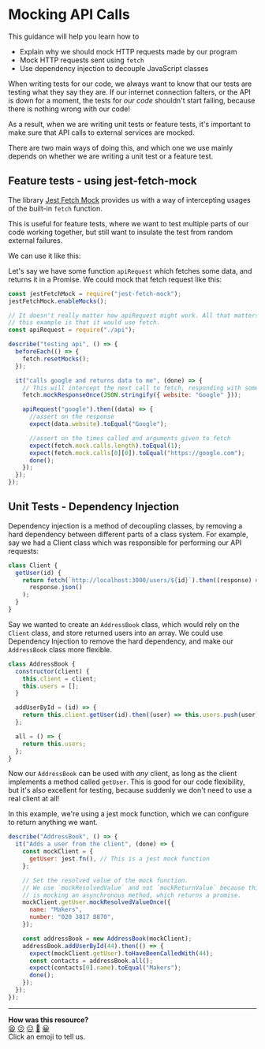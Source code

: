 # Mocking API Calls

This guidance will help you learn how to

- Explain why we should mock HTTP requests made by our program
- Mock HTTP requests sent using `fetch`
- Use dependency injection to decouple JavaScript classes

When writing tests for our code, we always want to know that our tests are
testing what they say they are. If our internet connection falters, or the API
is down for a moment, the tests for _our code_ shouldn't start failing, because
there is nothing wrong with our code!

As a result, when we are writing unit tests or feature tests, it's important to
make sure that API calls to external services are mocked.

There are two main ways of doing this, and which one we use mainly depends on
whether we are writing a unit test or a feature test.

## Feature tests - using jest-fetch-mock

The library [Jest Fetch Mock](https://github.com/jefflau/jest-fetch-mock)
provides us with a way of intercepting usages of the built-in `fetch` function.

This is useful for feature tests, where we want to test multiple parts of our
code working together, but still want to insulate the test from random external
failures.

We can use it like this:

Let's say we have some function `apiRequest` which fetches some data, and
returns it in a Promise. We could mock that fetch request like this:

```js
const jestFetchMock = require("jest-fetch-mock");
jestFetchMock.enableMocks();

// It doesn't really matter how apiRequest might work. All that matters for
// this example is that it would use fetch.
const apiRequest = require("./api");

describe("testing api", () => {
  beforeEach(() => {
    fetch.resetMocks();
  });

  it("calls google and returns data to me", (done) => {
    // This will intercept the next call to fetch, responding with some JSON.
    fetch.mockResponseOnce(JSON.stringify({ website: "Google" }));

    apiRequest("google").then((data) => {
      //assert on the response
      expect(data.website).toEqual("Google");

      //assert on the times called and arguments given to fetch
      expect(fetch.mock.calls.length).toEqual(1);
      expect(fetch.mock.calls[0][0]).toEqual("https://google.com");
      done();
    });
  });
});
```

## Unit Tests - Dependency Injection

Dependency injection is a method of decoupling classes, by removing a hard
dependency between different parts of a class system. For example, say we had a
Client class which was responsible for performing our API requests:

```js
class Client {
  getUser(id) {
    return fetch(`http://localhost:3000/users/${id}`).then((response) =>
      response.json()
    );
  }
}
```

Say we wanted to create an `AddressBook` class, which would rely on the `Client`
class, and store returned users into an array. We could use Dependency Injection
to remove the hard dependency, and make our `AddressBook` class more flexible.

```js
class AddressBook {
  constructor(client) {
    this.client = client;
    this.users = [];
  }

  addUserById = (id) => {
    return this.client.getUser(id).then((user) => this.users.push(user));
  };

  all = () => {
    return this.users;
  };
}
```

Now our `AddressBook` can be used with _any_ client, as long as the client
implements a method called `getUser`. This is good for our code flexibility, but
it's also excellent for testing, because suddenly we don't need to use a real
client at all!

In this example, we're using a jest mock function, which we can configure to
return anything we want.

```js
describe("AddressBook", () => {
  it("Adds a user from the client", (done) => {
    const mockClient = {
      getUser: jest.fn(), // This is a jest mock function
    };

    // Set the resolved value of the mock function.
    // We use `mockResolvedValue` and not `mockReturnValue` because this
    // is mocking an asynchronous method, which returns a promise.
    mockClient.getUser.mockResolvedValueOnce({
      name: "Makers",
      number: "020 3817 8870",
    });

    const addressBook = new AddressBook(mockClient);
    addressBook.addUserById(44).then(() => {
      expect(mockClient.getUser).toHaveBeenCalledWith(44);
      const contacts = addressBook.all();
      expect(contacts[0].name).toEqual("Makers");
      done();
    });
  });
});
```


<!-- BEGIN GENERATED SECTION DO NOT EDIT -->

---

**How was this resource?**  
[😫](https://airtable.com/shrUJ3t7KLMqVRFKR?prefill_Repository=makersacademy%2Fjavascript-fundamentals&prefill_File=pills%2Fmocking_api_calls.md&prefill_Sentiment=😫) [😕](https://airtable.com/shrUJ3t7KLMqVRFKR?prefill_Repository=makersacademy%2Fjavascript-fundamentals&prefill_File=pills%2Fmocking_api_calls.md&prefill_Sentiment=😕) [😐](https://airtable.com/shrUJ3t7KLMqVRFKR?prefill_Repository=makersacademy%2Fjavascript-fundamentals&prefill_File=pills%2Fmocking_api_calls.md&prefill_Sentiment=😐) [🙂](https://airtable.com/shrUJ3t7KLMqVRFKR?prefill_Repository=makersacademy%2Fjavascript-fundamentals&prefill_File=pills%2Fmocking_api_calls.md&prefill_Sentiment=🙂) [😀](https://airtable.com/shrUJ3t7KLMqVRFKR?prefill_Repository=makersacademy%2Fjavascript-fundamentals&prefill_File=pills%2Fmocking_api_calls.md&prefill_Sentiment=😀)  
Click an emoji to tell us.

<!-- END GENERATED SECTION DO NOT EDIT -->
